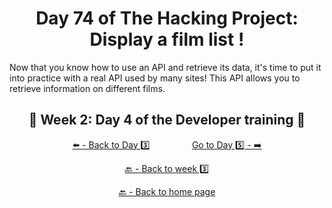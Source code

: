 <h1 align="center">Day 74 of The Hacking Project: Display a film list !</h1>

Now that you know how to use an API and retrieve its data, it's time to put it into practice with a real API used by many sites! This API allows you to retrieve information on different films.

<h2 align="center">🎉 Week 2: Day 4 of the Developer training 🎉</h2>

<div align="center">
  
  [⬅️ - Back to Day 3️⃣](https://github.com/BenjaminCharmes/THP_Developer/tree/main/Week_3/Day_3)
  &nbsp;&nbsp;&nbsp;&nbsp;&nbsp;&nbsp;&nbsp;&nbsp;&nbsp;&nbsp;&nbsp;&nbsp;&nbsp;&nbsp;&nbsp;
  [Go to Day 5️⃣ - ➡️](https://github.com/BenjaminCharmes/THP_Developer/tree/main/Week_3/Day_5)

</div>

<div align="center">

  [🔙 - Back to week 3️⃣](https://github.com/BenjaminCharmes/THP_Developer/tree/main/Week_3)

  [🔙 - Back to home page](https://github.com/BenjaminCharmes/THP_Developer)

</div>
